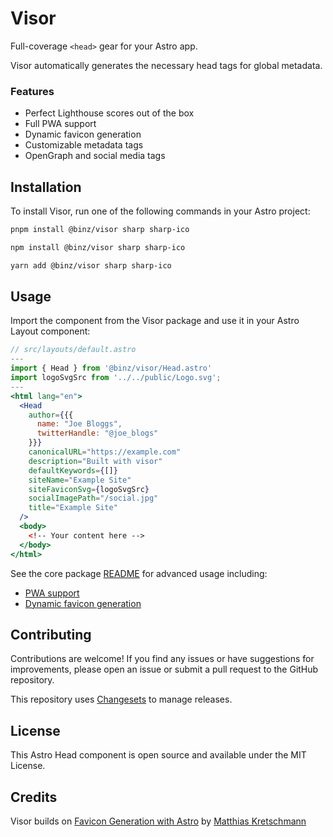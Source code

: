 # Visor

Full-coverage `<head>` gear for your Astro app.

Visor automatically generates the necessary head tags for global metadata.

### Features

- Perfect Lighthouse scores out of the box
- Full PWA support
- Dynamic favicon generation
- Customizable metadata tags
- OpenGraph and social media tags

## Installation

To install Visor, run one of the following commands in your Astro project:

```bash
pnpm install @binz/visor sharp sharp-ico
```

```bash
npm install @binz/visor sharp sharp-ico
```

```bash
yarn add @binz/visor sharp sharp-ico
```


## Usage

Import the <Head> component from the Visor package and use it in your Astro Layout component:

```jsx
// src/layouts/default.astro
---
import { Head } from '@binz/visor/Head.astro'
import logoSvgSrc from '../../public/Logo.svg';
---
<html lang="en">
  <Head
    author={{{
      name: "Joe Bloggs",
      twitterHandle: "@joe_blogs"
    }}}
    canonicalURL="https://example.com"
    description="Built with visor"
    defaultKeywords={[]}
    siteName="Example Site"
    siteFaviconSvg={logoSvgSrc}
    socialImagePath="/social.jpg"
    title="Example Site"
  />
  <body>
    <!-- Your content here -->
  </body>
</html>
```

See the core package [README](./packages/visor/README.md) for advanced usage including:
- [PWA support](./packages/visor/README.md#pwa-support)
- [Dynamic favicon generation](./packages/visor/README.md#site-favicon-generation)

## Contributing
Contributions are welcome! If you find any issues or have suggestions for improvements, please open an issue or submit a pull request to the GitHub repository.

This repository uses [Changesets](./.changeset/README.md) to manage releases.

## License
This Astro Head component is open source and available under the MIT License.

## Credits
Visor builds on [Favicon Generation with Astro](https://kremalicious.com/favicon-generation-with-astro/) by [Matthias Kretschmann](https://matthiaskretschmann.com/)